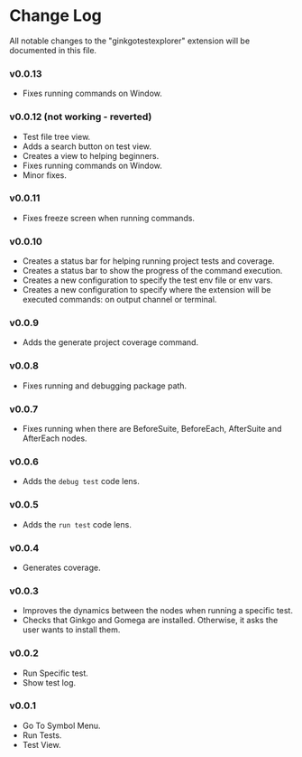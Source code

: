 # Change Log

All notable changes to the "ginkgotestexplorer" extension will be documented in this file.

### v0.0.13

- Fixes running commands on Window.

### v0.0.12 (not working - reverted)

- Test file tree view.
- Adds a search button on test view.
- Creates a view to helping beginners.
- Fixes running commands on Window.
- Minor fixes.

### v0.0.11

- Fixes freeze screen when running commands.

### v0.0.10

- Creates a status bar for helping running project tests and coverage.
- Creates a status bar to show the progress of the command execution.
- Creates a new configuration to specify the test env file or env vars.
- Creates a new configuration to specify where the extension will be executed commands: on output channel or terminal.

### v0.0.9

- Adds the generate project coverage command.

### v0.0.8

- Fixes running and debugging package path.

### v0.0.7

- Fixes running when there are BeforeSuite, BeforeEach, AfterSuite and AfterEach nodes.

### v0.0.6

- Adds the `debug test` code lens.

### v0.0.5

- Adds the `run test` code lens.

### v0.0.4

- Generates coverage.

### v0.0.3

- Improves the dynamics between the nodes when running a specific test.
- Checks that Ginkgo and Gomega are installed. Otherwise, it asks the user wants to install them.

### v0.0.2

- Run Specific test.
- Show test log.

### v0.0.1

- Go To Symbol Menu.
- Run Tests.
- Test View.